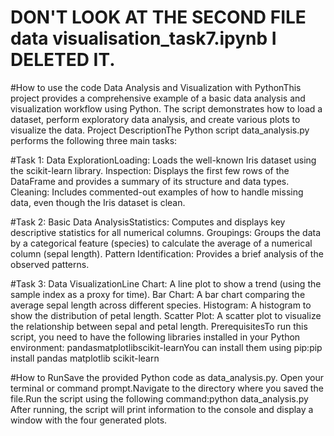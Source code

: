 # DON'T LOOK AT THE SECOND FILE data **visualisation_task7.ipynb** I DELETED IT.

#How to use the code 
Data Analysis and Visualization with PythonThis project provides a comprehensive example of a basic data analysis and visualization workflow using Python.
The script demonstrates how to load a dataset, perform exploratory data analysis, and create various plots to visualize the data.
Project DescriptionThe Python script data_analysis.py performs the following three main tasks:

#Task 1: Data ExplorationLoading: Loads the well-known Iris dataset using the scikit-learn library.
Inspection: Displays the first few rows of the DataFrame and provides a summary of its structure and data types.
Cleaning: Includes commented-out examples of how to handle missing data, even though the Iris dataset is clean.

#Task 2: Basic Data AnalysisStatistics: Computes and displays key descriptive statistics for all numerical columns.
Groupings: Groups the data by a categorical feature (species) to calculate the average of a numerical column (sepal length).
Pattern Identification: Provides a brief analysis of the observed patterns.

#Task 3: Data VisualizationLine Chart: A line plot to show a trend (using the sample index as a proxy for time).
Bar Chart: A bar chart comparing the average sepal length across different species.
Histogram: A histogram to show the distribution of petal length.
Scatter Plot: A scatter plot to visualize the relationship between sepal and petal length.
PrerequisitesTo run this script, you need to have the following libraries installed in your Python environment:
pandasmatplotlibscikit-learnYou can install them using pip:pip install pandas matplotlib scikit-learn

#How to RunSave the provided Python code as data_analysis.py.
Open your terminal or command prompt.Navigate to the directory where you saved the file.Run the script using the following command:python data_analysis.py
After running, the script will print information to the console and display a window with the four generated plots.
